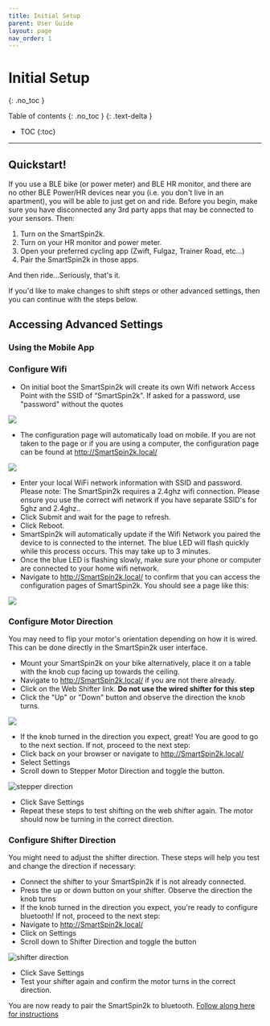 ```yaml
---
title: Initial Setup
parent: User Guide
layout: page
nav_order: 1
---
```

# Initial Setup
{: .no_toc }

Table of contents
{: .no_toc }
{: .text-delta }
- TOC
{:toc}
---
## Quickstart!
If you use a BLE bike (or power meter) and BLE HR monitor, and there are no other BLE Power/HR devices near you (i.e. you don't live in an apartment), you will be able to just get on and ride.  Before you begin, make sure you have disconnected any 3rd party apps that may be connected to your sensors. Then:

1. Turn on the SmartSpin2k. 
2. Turn on your HR monitor and power meter.
3. Open your preferred cycling app (Zwift, Fulgaz, Trainer Road, etc...)
4. Pair the SmartSpin2k in those apps.

And then ride...Seriously, that's it. 

If you'd like to make changes to shift steps or other advanced settings, then you can continue with the steps below. 

## Accessing Advanced Settings
### Using the Mobile App

### Configure Wifi
* On initial boot the SmartSpin2k will create its own Wifi network Access Point with the SSID of “SmartSpin2k”.  If asked for a password, use "password" without the quotes

![](../images/wiki-ssid.jpg)

* The configuration page will automatically load on mobile. If you are not taken to the page or if you are using a computer, the configuration page can be found at <http://SmartSpin2k.local/>

![](../images/wifi-setup.png)

* Enter your local WiFi network information with SSID and password. Please note:  The SmartSpin2k requires a 2.4ghz wifi connection.  Please ensure you use the correct wifi network if you have separate SSID's for 5ghz and 2.4ghz..
* Click Submit and wait for the page to refresh.
* Click Reboot.
* SmartSpin2k will automatically update if the Wifi Network you paired the device to is connected to the internet.  The blue LED will flash quickly while this process occurs.  This may take up to 3 minutes.  
* Once the blue LED is flashing slowly, make sure your phone or computer are connected to your home wifi network.
* Navigate to <http://SmartSpin2k.local/> to confirm that you can access the configuration pages of SmartSpin2k.  You should see a page like this:

![](../images/configuration-page.png)

### Configure Motor Direction
You may need to flip your motor's orientation depending on how it is wired.  This can be done directly in the SmartSpin2k user interface.  

* Mount your SmartSpin2k on your bike alternatively, place it on a table with the knob cup facing up towards the ceiling.
* Navigate to <http://SmartSpin2k.local/> if you are not there already.
* Click on the Web Shifter link.  **Do not use the wired shifter for this step**
* Click the "Up" or "Down" button and observe the direction the knob turns.  

![](../images/web-shifter.png)

* If the knob turned in the direction you expect, great!  You are good to go to the next section.  If not, proceed to the next step:
* Click back on your browser or navigate to <http://SmartSpin2k.local/>
* Select Settings
* Scroll down to Stepper Motor Direction and toggle the button.

![stepper direction](../images/stepper-direction.png)

* Click Save Settings
* Repeat these steps to test shifting on the web shifter again.  The motor should now be turning in the correct direction.

### Configure Shifter Direction
You might need to adjust the shifter direction.  These steps will help you test and change the direction if necessary:

* Connect the shifter to your SmartSpin2k if is not already connected.
* Press the up or down button on your shifter.  Observe the direction the knob turns
* If the knob turned in the direction you expect, you're ready to configure bluetooth! If not, proceed to the next step:
* Navigate to <http://SmartSpin2k.local/> 
* Click on Settings
* Scroll down to Shifter Direction and toggle the button

![shifter direction](../images/shifter-direction.png)

* Click Save Settings
* Test your shifter again and confirm the motor turns in the correct direction.

You are now ready to pair the SmartSpin2k to bluetooth.  [Follow along here for instructions](https://github.com/doudar/SmartSpin2k/wiki/Pairing-Bluetooth-Sensors)